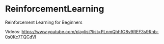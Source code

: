 # ReinforcementLearning
Reinforcement Learning for Beginners


Videos:
https://www.youtube.com/playlist?list=PLnmQhhfO8v9REF3s9Rnb-0s0Kc7TQCdVl
